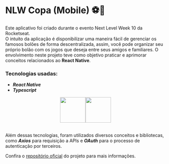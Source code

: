 # NLW Copa (Mobile) ⚽📱

Este aplicativo foi criado durante o evento Next Level Week 10 da Rocketseat.<br>
O intuito da aplicação é disponibilizar uma maneira fácil de gerenciar os famosos bolões de forma descentralizada, assim, você pode organizar seu próprio bolão com os jogos que deseja entre seus amigos e familiares.
O envolvimento neste projeto teve como objetivo praticar e aprimorar conceitos relacionados ao **React Native**.

### Tecnologias usadas: 
* **_React Native_**
* **_Typescript_**

<div style="display: flex; justify-content: center; align-items: center;">
    <img src="https://upload.wikimedia.org/wikipedia/commons/thumb/a/a7/React-icon.svg/1200px-React-icon.svg.png" width="80"/>
    <img src="https://img.icons8.com/color/452/typescript.png" width="80"/>
</div>
<br>

Além dessas tecnologias, foram utilizados diversos conceitos e bibliotecas, como **_Axios_** para requisição a APIs e **_OAuth_** para o processo de autenticação por terceiros.

Confira o [repositório oficial](https://github.com/rocketseat-education/nlw-copa-ignite) do projeto para mais informações.
